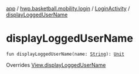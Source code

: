 [app](../../index.md) / [hwp.basketball.mobility.login](../index.md) / [LoginActivity](index.md) / [displayLoggedUserName](.)

# displayLoggedUserName

`fun displayLoggedUserName(name: `[`String`](https://kotlinlang.org/api/latest/jvm/stdlib/kotlin/-string/index.html)`): `[`Unit`](https://kotlinlang.org/api/latest/jvm/stdlib/kotlin/-unit/index.html)

Overrides [View.displayLoggedUserName](../-login-contract/-view/display-logged-user-name.md)

